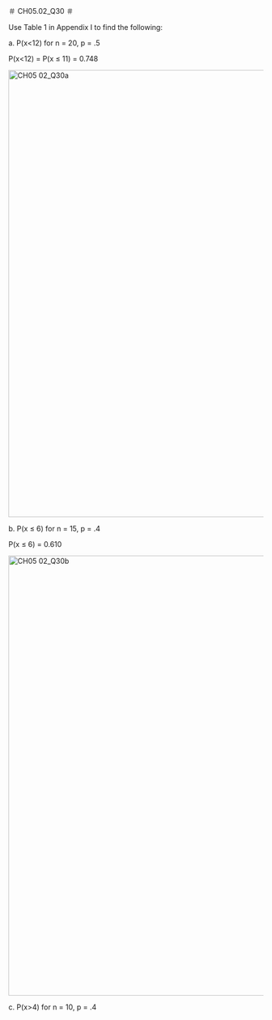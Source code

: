 ＃ CH05.02_Q30 ＃

Use Table 1 in Appendix I to find the following:

a. P(x<12) for n = 20, p = .5

P(x<12) = P(x &le; 11) = 0.748


<img width="883" alt="CH05 02_Q30a" src="https://github.com/user-attachments/assets/c9280b5d-86f1-47d5-89cb-095b0d08715b">


b. P(x &le; 6) for n = 15, p = .4

P(x &le; 6) = 0.610

<img width="869" alt="CH05 02_Q30b" src="https://github.com/user-attachments/assets/3c822d89-4247-41da-9d96-b14793e57b20">


c. P(x>4) for n = 10, p = .4








